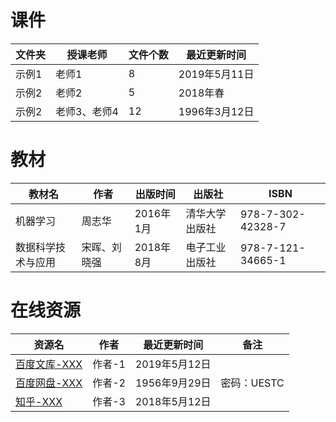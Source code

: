# 课件

文件夹|授课老师|文件个数|最近更新时间
---|---|---|---
示例1|老师1|8|2019年5月11日
示例2|老师2|5|2018年春
示例2|老师3、老师4|12|1996年3月12日

# 教材

教材名|作者|出版时间|出版社|ISBN
---|---|---|---|---
机器学习|周志华|2016年1月|清华大学出版社|978-7-302-42328-7
数据科学技术与应用|宋晖、刘晓强|2018年8月|电子工业出版社|978-7-121-34665-1

# 在线资源

资源名|作者|最近更新时间|备注
---|---|---|---
[百度文库-XXX](https://wenku.baidu.com/)|作者-1|2019年5月12日
[百度网盘-XXX](https://pan.baidu.com/)|作者-2|1956年9月29日|密码：UESTC
[知乎-XXX](https://www.zhihu.com/)|作者-3|2018年5月12日